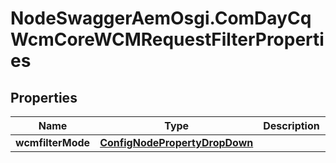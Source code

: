 # NodeSwaggerAemOsgi.ComDayCqWcmCoreWCMRequestFilterProperties

## Properties

Name | Type | Description | Notes
------------ | ------------- | ------------- | -------------
**wcmfilterMode** | [**ConfigNodePropertyDropDown**](ConfigNodePropertyDropDown.md) |  | [optional] 


